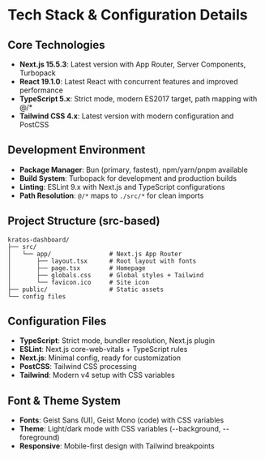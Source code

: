 # Tech Stack & Configuration Details

## Core Technologies
- **Next.js 15.5.3**: Latest version with App Router, Server Components, Turbopack
- **React 19.1.0**: Latest React with concurrent features and improved performance
- **TypeScript 5.x**: Strict mode, modern ES2017 target, path mapping with @/*
- **Tailwind CSS 4.x**: Latest version with modern configuration and PostCSS

## Development Environment
- **Package Manager**: Bun (primary, fastest), npm/yarn/pnpm available
- **Build System**: Turbopack for development and production builds
- **Linting**: ESLint 9.x with Next.js and TypeScript configurations
- **Path Resolution**: `@/*` maps to `./src/*` for clean imports

## Project Structure (src-based)
```
kratos-dashboard/
├── src/
│   └── app/                # Next.js App Router
│       ├── layout.tsx      # Root layout with fonts
│       ├── page.tsx        # Homepage
│       ├── globals.css     # Global styles + Tailwind
│       └── favicon.ico     # Site icon
├── public/                 # Static assets
└── config files
```

## Configuration Files
- **TypeScript**: Strict mode, bundler resolution, Next.js plugin
- **ESLint**: Next.js core-web-vitals + TypeScript rules
- **Next.js**: Minimal config, ready for customization
- **PostCSS**: Tailwind CSS processing
- **Tailwind**: Modern v4 setup with CSS variables

## Font & Theme System
- **Fonts**: Geist Sans (UI), Geist Mono (code) with CSS variables
- **Theme**: Light/dark mode with CSS variables (--background, --foreground)
- **Responsive**: Mobile-first design with Tailwind breakpoints